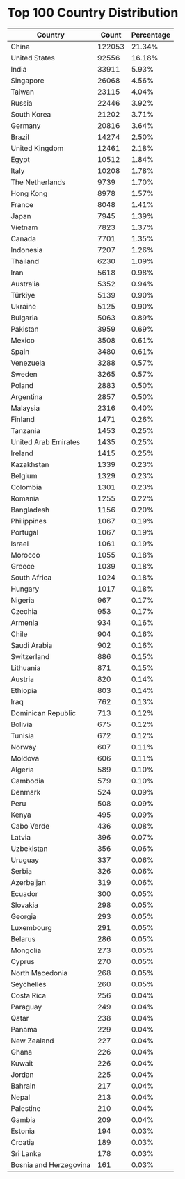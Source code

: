 # Top 100 Country Distribution
| Country | Count | Percentage |
|----|----|----|
| China | 122053 | 21.34% |
| United States | 92556 | 16.18% |
| India | 33911 | 5.93% |
| Singapore | 26068 | 4.56% |
| Taiwan | 23115 | 4.04% |
| Russia | 22446 | 3.92% |
| South Korea | 21202 | 3.71% |
| Germany | 20816 | 3.64% |
| Brazil | 14274 | 2.50% |
| United Kingdom | 12461 | 2.18% |
| Egypt | 10512 | 1.84% |
| Italy | 10208 | 1.78% |
| The Netherlands | 9739 | 1.70% |
| Hong Kong | 8978 | 1.57% |
| France | 8048 | 1.41% |
| Japan | 7945 | 1.39% |
| Vietnam | 7823 | 1.37% |
| Canada | 7701 | 1.35% |
| Indonesia | 7207 | 1.26% |
| Thailand | 6230 | 1.09% |
| Iran | 5618 | 0.98% |
| Australia | 5352 | 0.94% |
| Türkiye | 5139 | 0.90% |
| Ukraine | 5125 | 0.90% |
| Bulgaria | 5063 | 0.89% |
| Pakistan | 3959 | 0.69% |
| Mexico | 3508 | 0.61% |
| Spain | 3480 | 0.61% |
| Venezuela | 3288 | 0.57% |
| Sweden | 3265 | 0.57% |
| Poland | 2883 | 0.50% |
| Argentina | 2857 | 0.50% |
| Malaysia | 2316 | 0.40% |
| Finland | 1471 | 0.26% |
| Tanzania | 1453 | 0.25% |
| United Arab Emirates | 1435 | 0.25% |
| Ireland | 1415 | 0.25% |
| Kazakhstan | 1339 | 0.23% |
| Belgium | 1329 | 0.23% |
| Colombia | 1301 | 0.23% |
| Romania | 1255 | 0.22% |
| Bangladesh | 1156 | 0.20% |
| Philippines | 1067 | 0.19% |
| Portugal | 1067 | 0.19% |
| Israel | 1061 | 0.19% |
| Morocco | 1055 | 0.18% |
| Greece | 1039 | 0.18% |
| South Africa | 1024 | 0.18% |
| Hungary | 1017 | 0.18% |
| Nigeria | 967 | 0.17% |
| Czechia | 953 | 0.17% |
| Armenia | 934 | 0.16% |
| Chile | 904 | 0.16% |
| Saudi Arabia | 902 | 0.16% |
| Switzerland | 886 | 0.15% |
| Lithuania | 871 | 0.15% |
| Austria | 820 | 0.14% |
| Ethiopia | 803 | 0.14% |
| Iraq | 762 | 0.13% |
| Dominican Republic | 713 | 0.12% |
| Bolivia | 675 | 0.12% |
| Tunisia | 672 | 0.12% |
| Norway | 607 | 0.11% |
| Moldova | 606 | 0.11% |
| Algeria | 589 | 0.10% |
| Cambodia | 579 | 0.10% |
| Denmark | 524 | 0.09% |
| Peru | 508 | 0.09% |
| Kenya | 495 | 0.09% |
| Cabo Verde | 436 | 0.08% |
| Latvia | 396 | 0.07% |
| Uzbekistan | 356 | 0.06% |
| Uruguay | 337 | 0.06% |
| Serbia | 326 | 0.06% |
| Azerbaijan | 319 | 0.06% |
| Ecuador | 300 | 0.05% |
| Slovakia | 298 | 0.05% |
| Georgia | 293 | 0.05% |
| Luxembourg | 291 | 0.05% |
| Belarus | 286 | 0.05% |
| Mongolia | 273 | 0.05% |
| Cyprus | 270 | 0.05% |
| North Macedonia | 268 | 0.05% |
| Seychelles | 260 | 0.05% |
| Costa Rica | 256 | 0.04% |
| Paraguay | 249 | 0.04% |
| Qatar | 238 | 0.04% |
| Panama | 229 | 0.04% |
| New Zealand | 227 | 0.04% |
| Ghana | 226 | 0.04% |
| Kuwait | 226 | 0.04% |
| Jordan | 225 | 0.04% |
| Bahrain | 217 | 0.04% |
| Nepal | 213 | 0.04% |
| Palestine | 210 | 0.04% |
| Gambia | 209 | 0.04% |
| Estonia | 194 | 0.03% |
| Croatia | 189 | 0.03% |
| Sri Lanka | 178 | 0.03% |
| Bosnia and Herzegovina | 161 | 0.03% |
